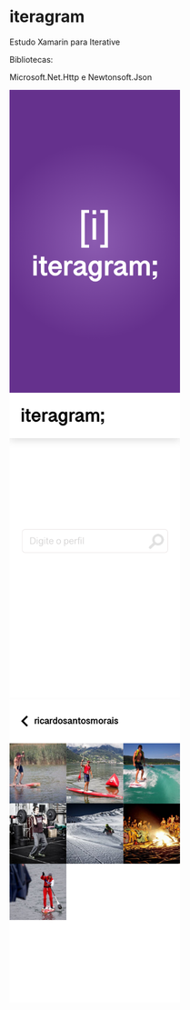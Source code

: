 # iteragram
Estudo Xamarin para Iterative

Bibliotecas:

Microsoft.Net.Http e Newtonsoft.Json

<img src="https://github.com/ricardosantosmorais/iteragram/blob/master/screenshots/1.png" width="300">
<img src="https://github.com/ricardosantosmorais/iteragram/blob/master/screenshots/2.png" width="300">
<img src="https://github.com/ricardosantosmorais/iteragram/blob/master/screenshots/3.png" width="300">


